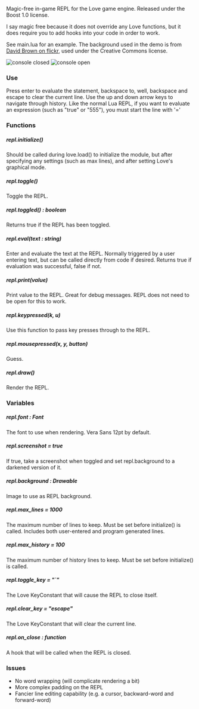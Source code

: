 Magic-free in-game REPL for the Love game engine. Released under the Boost 1.0 license.

I say magic free because it does not override any Love functions, but it does require you to add hooks into your code
in order to work.

See main.lua for an example. The background used in the demo is from [David Brown on
flickr](http://www.flickr.com/photos/shadowsofthesun/), used under the Creative Commons license.

![console closed](http://i.imgur.com/y189M.png) ![console open](http://i.imgur.com/FUvf6.png)

### Use

Press enter to evaluate the statement, backspace to, well, backspace and escape to clear the current line. Use the up
and down arrow keys to navigate through history. Like the
normal Lua REPL, if you want to evaluate an expression (such as "true" or "555"), you must start the line with '='

### Functions

##### repl.initialize()

Should be called during love.load() to initialize the module, but after specifying any settings (such as max lines),
and after setting Love's graphical mode.

##### repl.toggle()

Toggle the REPL.

##### repl.toggled() : boolean

Returns true if the REPL has been toggled.

##### repl.eval(text : string)

Enter and evaluate the text at the REPL. Normally triggered by a user entering text, but can be called directly from
code if desired. Returns true if evaluation was successful, false if not.

##### repl.print(value)

Print value to the REPL. Great for debug messages. REPL does not need to be open for this to work.

##### repl.keypressed(k, u)

Use this function to pass key presses through to the REPL.

##### repl.mousepressed(x, y, button)

Guess.

##### repl.draw()

Render the REPL.

### Variables

##### repl.font : Font

The font to use when rendering. Vera Sans 12pt by default.

##### repl.screenshot = true

If true, take a screenshot when toggled and set repl.background to a darkened version of it.

##### repl.background : Drawable

Image to use as REPL background.

##### repl.max_lines = 1000

The maximum number of lines to keep. Must be set before initialize() is called. Includes both user-entered and program
generated lines.

##### repl.max_history = 100

The maximum number of history lines to keep. Must be set before initialize() is called.

##### repl.toggle_key = "`" 

The Love KeyConstant that will cause the REPL to close itself. 

##### repl.clear_key = "escape"

The Love KeyConstant that will clear the current line.

##### repl.on_close : function

A hook that will be called when the REPL is closed. 

### Issues

- No word wrapping (will complicate rendering a bit)
- More complex padding on the REPL
- Fancier line editing capability (e.g. a cursor, backward-word and forward-word)
